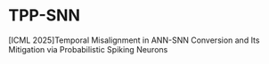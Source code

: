 # TPP-SNN
[ICML 2025]Temporal Misalignment in ANN-SNN Conversion and Its Mitigation via Probabilistic Spiking Neurons

